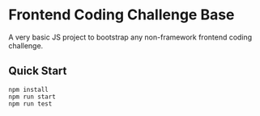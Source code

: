# Frontend Coding Challenge Base

A very basic JS project to bootstrap any non-framework frontend coding challenge.

## Quick Start

```shell
npm install
npm run start
npm run test
```
